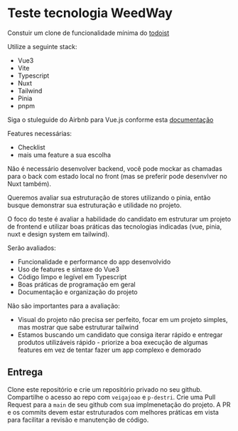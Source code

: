 # Teste tecnologia WeedWay

Constuir um clone de funcionalidade mínima do [todoist](https://todoist.com/pt-BR)

Utilize a seguinte stack:
- Vue3
- Vite
- Typescript
- Nuxt
- Tailwind
- Pinia
- pnpm

Siga o stuleguide do Airbnb para Vue.js conforme esta [documentação](https://github.com/vuejs/eslint-config-airbnb/tree/main/packages/eslint-config-airbnb-with-typescript#readme)

Features necessárias:
- Checklist
- mais uma feature a sua escolha

Não é necessário desenvolver backend, você pode mockar as chamadas para o back com estado local no front (mas se preferir pode desenvlver no Nuxt também).

Queremos avaliar sua estruturação de stores utilizando o pinia, então busque demonstrar sua estruturação e utilidade no projeto.

O foco do teste é avaliar a habilidade do candidato em estruturar um projeto de frontend e utilizar boas práticas das tecnologias indicadas (vue, pinia, nuxt e design system em tailwind).

Serão avaliados:
- Funcionalidade e performance do app desenvolvido
- Uso de features e sintaxe do Vue3
- Código limpo e legível em Typescript
- Boas práticas de programação em geral
- Documentação e organização do projeto

Não são importantes para a avaliação:
- Visual do projeto não precisa ser perfeito, focar em um projeto simples, mas mostrar que sabe estruturar tailwind
- Estamos buscando um candidato que consiga iterar rápido e entregar produtos utilizáveis rápido - priorize a boa execução de algumas features em vez de tentar fazer um app complexo e demorado

## Entrega

Clone este repositório e crie um repositório privado no seu github. Compartilhe o acesso ao repo com `veigajoao` e `p-destri`.
Crie uma Pull Request para a `main` de seu github com sua implmenetação do projeto.
A PR e os commits devem estar estruturados com melhores práticas em vista para facilitar a revisão e manutenção de código.